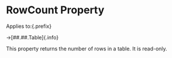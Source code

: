 # RowCount Property

Applies to:{.prefix}

→[##.##.Table]{.info}

This property returns the number of rows in a table. It is read-only.

